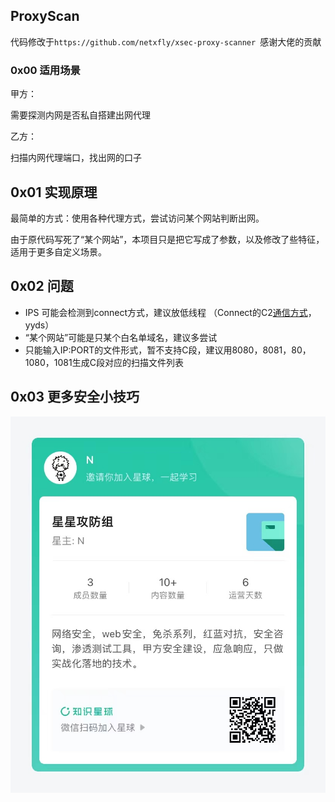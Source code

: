 ## ProxyScan
代码修改于`https://github.com/netxfly/xsec-proxy-scanner `感谢大佬的贡献

### 0x00 适用场景

甲方：

需要探测内网是否私自搭建出网代理

乙方：

扫描内网代理端口，找出网的口子



## 0x01 实现原理

最简单的方式：使用各种代理方式，尝试访问某个网站判断出网。

由于原代码写死了“某个网站”，本项目只是把它写成了参数，以及修改了些特征，适用于更多自定义场景。



## 0x02 问题

- IPS 可能会检测到connect方式，建议放低线程 （Connect的C2[通信方式](https://blog.csdn.net/Hello_super/article/details/108677621)，yyds）
- “某个网站”可能是只某个白名单域名，建议多尝试
- 只能输入IP:PORT的文件形式，暂不支持C段，建议用8080，8081，80，1080，1081生成C段对应的扫描文件列表

## 0x03 更多安全小技巧

![星球二维码](README.assets/%E6%98%9F%E7%90%83%E4%BA%8C%E7%BB%B4%E7%A0%81.jpg)
